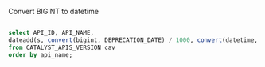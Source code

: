 Convert BIGINT to datetime
```sql

select API_ID, API_NAME,
dateadd(s, convert(bigint, DEPRECATION_DATE) / 1000, convert(datetime, '1-1-1970 00:00:00'))
from CATALYST_APIS_VERSION cav
order by api_name;
```